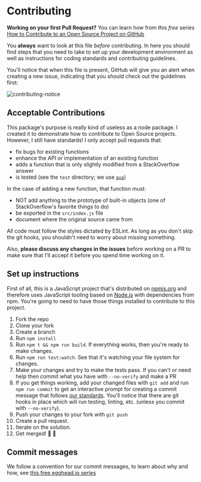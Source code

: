 # Contributing

**Working on your first Pull Request?** You can learn how from this *free* series
[How to Contribute to an Open Source Project on GitHub](https://egghead.io/series/how-to-contribute-to-an-open-source-project-on-github)

You **always** want to look at this file *before* contributing. In here you should find
steps that you need to take to set up your development environment as well as instructions
for coding standards and contributing guidelines.

You'll notice that when this file is present, GitHub will give you an alert when creating
a new issue, indicating that you should check out the guidelines first:

![contributing-notice](other/contributing-notice.png)

## Acceptable Contributions

This package's purpose is really kind of useless as a node package. I created it to
demonstrate how to contribute to Open Source projects. However, I still have standards!
I only accept pull requests that:

- fix bugs for existing functions
- enhance the API or implementation of an existing function
- adds a function that is only slightly modified from a StackOverflow answer
- is tested (see the `test` directory; we use [`ava`](http://npm.im/ava))

In the case of adding a new function, that function must:

- NOT add anything to the prototype of built-in objects (one of StackOverflow's favorite things to do)
- be exported in the `src/index.js` file
- document where the original source came from

All code must follow the styles dictated by ESLint. As long as you don't skip the git hooks,
you shouldn't need to worry about missing something.

Also, **please discuss any changes in the issues** before working on a PR to make sure
that I'll accept it before you spend time working on it.

## Set up instructions

First of all, this is a JavaScript project that's distributed on [npmjs.org](https://npmjs.org) and
therefore uses JavaScript tooling based on [Node.js](https://nodejs.org/) with dependencies from npm.
You're going to need to have those things installed to contribute to this project.

1. Fork the repo
2. Clone your fork
3. Create a branch
4. Run `npm install`
5. Run `npm t && npm run build`. If everything works, then you're ready to make changes.
6. Run `npm run test:watch`. See that it's watching your file system for changes.
7. Make your changes and try to make the tests pass. If you can't or need help then commit what you have with `--no-verify` and make a PR
8. If you get things working, add your changed files with `git add` and run `npm run commit` to get an interactive prompt for creating a commit message that follows [our standards](https://github.com/stevemao/conventional-changelog-angular/blob/master/convention.md). You'll notice that there are git hooks in place which will run testing, linting, etc. (unless you commit with `--no-verify`).
9. Push your changes to your fork with `git push`
10. Create a pull request.
11. Iterate on the solution.
12. Get merged! 🎉 🎊

## Commit messages

We follow a convention for our commit messages, to learn about why and how, see [this free egghead.io series](http://kcd.im/write-oss)
